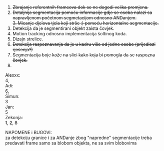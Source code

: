 1. ~~Zbrajanje referentnih frameova dok se ne dogodi velika promjena.~~ <br>
2. <del>Detaljnija segmentacija pomoću informacije gdje se osoba nalazi sa napravljenom početnom segmetacijom odnosno ANDanjem.</del><br><del>3. Micanje djelova tjela koji strše :) pomoću horizontalne segmentacije.</del><br>
4. Detekcija da je segmentirani objekt zaista čovjek. <br>
5. Motion tracking odnosno implementacija šoltinog koda. <br>
6. Dizajn strelice. <br>
7. <del>Detekcija raspoznavanja da je u kadru više od jedne osobe (prijedlozi rješenja?)</del><br>
8. <del>Segmentacija boje kože na slici kako koja bi pomogla da se raspozna čovjek.</del><br>
9. <br>

Alexxx:<br>
4, <br>
Adi:<br>
6, <br>
Šimun:<br>
3<br>
Jan:<br>
5<br>
Zekonja:<br>
<del>1</del>, <del>2</del>, <del>8</del><br>


NAPOMENE i BUGOVI:<br>
za detekciju granice i za ANDanje zbog "napredne" segmentacije treba predavati frame samo sa blobom objekta, ne sa svim blobovima